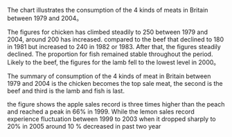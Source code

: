 The chart illustrates the consumption of the 4 kinds of meats in Britain between 1979 and 2004。

The figures for chicken has climbed steadily to 250 between 1979 and 2004, around 200 has increased. compared to the beef that declined to 180 in 1981 but increased to 240 in 1982 or 1983.  After that, the figures steadily declined. The proportion for fish remained stable throughout the period. Likely to the beef, the figures for the lamb fell to the lowest level in 2000。

The summary of consumption of the 4 kinds of meat in Britain between 1979 and 2004 is the chicken becomes the top sale meat, the second is the beef and third is the lamb and fish is last.



the figure shows the apple sales record is three times higher than the peach and reached a peak in 66% in 1999. While the lemon sales record experience fluctuation between 1999 to 2003 when it dropped sharply to 20% in 2005 around 10 % decreased in past two year

